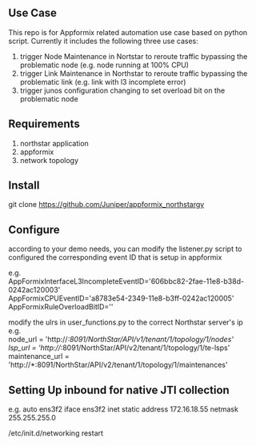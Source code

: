 ## Use Case
This repo is for Appformix related automation use case based on python script.
Currently it includes the following three use cases:
1. trigger Node Maintenance in Nortstar to reroute traffic bypassing the problematic node (e.g. node running at 100% CPU)
2. trigger Link Maintenance in Northstar to reroute traffic bypassing the problematic link (e.g. link with l3 incomplete error)
3. trigger junos configuration changing to set overload bit on the problematic node 



## Requirements

1. northstar application <br>
2. appformix <br>
3. network topology <br>



## Install

git clone https://github.com/Juniper/appformix_northstargy<br>



## Configure

according to your demo needs, you can modify the listener.py script to configured the corresponding event ID that is setup in appformix<br>

e.g.<br>
AppFormixInterfaceL3IncompleteEventID='606bbc82-2fae-11e8-b38d-0242ac120003'<br>
AppFormixCPUEventID='a8783e54-2349-11e8-b3ff-0242ac120005'<br>
AppFormixRuleOverloadBitID=''<br>


modify the ulrs in user_functions.py to the correct Northstar server's ip<br>
e.g.<br>
node_url = 'http://*:8091/NorthStar/API/v1/tenant/1/topology/1/nodes'<br>
lsp_url = 'http://*:8091/NorthStar/API/v2/tenant/1/topology/1/te-lsps'<br>
maintenance_url = 'http://*:8091/NorthStar/API/v2/tenant/1/topology/1/maintenances'<br>


## Setting Up inbound for native JTI collection  

e.g.
auto ens3f2
iface ens3f2 inet static
    address 172.16.18.55
    netmask 255.255.255.0

/etc/init.d/networking restart
